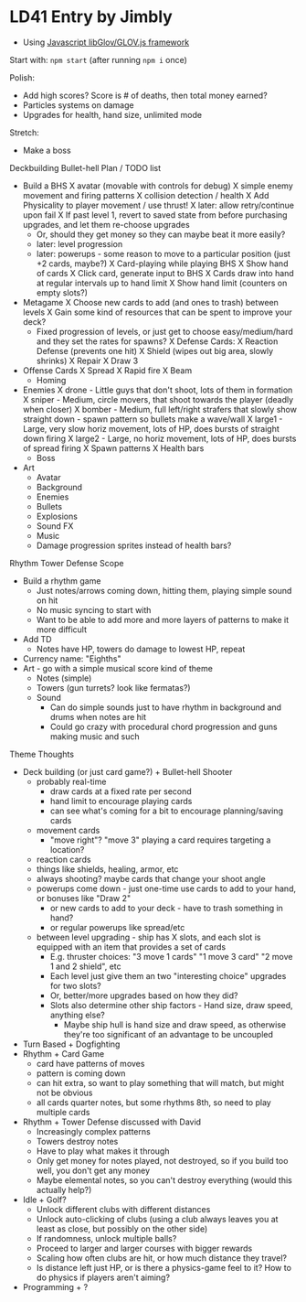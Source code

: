 LD41 Entry by Jimbly
============================

* Using [Javascript libGlov/GLOV.js framework](https://github.com/Jimbly/turbulenz-playground)

Start with: `npm start` (after running `npm i` once)


Polish:
* Add high scores?  Score is # of deaths, then total money earned?
* Particles systems on damage
* Upgrades for health, hand size, unlimited mode

Stretch:
* Make a boss

Deckbuilding Bullet-hell Plan / TODO list
* Build a BHS
  X avatar (movable with controls for debug)
  X simple enemy movement and firing patterns
  X collision detection / health
  X Add Physicality to player movement / use thrust!
  X later: allow retry/continue upon fail
    X If past level 1, revert to saved state from before purchasing upgrades, and let them re-choose upgrades
    * Or, should they get money so they can maybe beat it more easily?
  * later: level progression
  * later: powerups - some reason to move to a particular position (just +2 cards, maybe?)
X Card-playing while playing BHS
  X Show hand of cards
  X Click card, generate input to BHS
  X Cards draw into hand at regular intervals up to hand limit
  X Show hand limit (counters on empty slots?)
* Metagame
  X Choose new cards to add (and ones to trash) between levels
  X Gain some kind of resources that can be spent to improve your deck?
  * Fixed progression of levels, or just get to choose easy/medium/hard and they set the rates for spawns?
X Defense Cards:
  X Reaction Defense (prevents one hit)
  X Shield (wipes out big area, slowly shrinks)
  X Repair
  X Draw 3
* Offense Cards
  X Spread
  X Rapid fire
  X Beam
  * Homing
* Enemies
  X drone - Little guys that don't shoot, lots of them in formation
  X sniper - Medium, circle movers, that shoot towards the player (deadly when closer)
  X bomber - Medium, full left/right strafers that slowly show straight down - spawn pattern so bullets make a wave/wall
  X large1 - Large, very slow horiz movement, lots of HP, does bursts of straight down firing
  X large2 - Large, no horiz movement, lots of HP, does bursts of spread firing
  X Spawn patterns
  X Health bars
  * Boss
* Art
  * Avatar
  * Background
  * Enemies
  * Bullets
  * Explosions
  * Sound FX
  * Music
  * Damage progression sprites instead of health bars?


Rhythm Tower Defense Scope
* Build a rhythm game
  * Just notes/arrows coming down, hitting them, playing simple sound on hit
  * No music syncing to start with
  * Want to be able to add more and more layers of patterns to make it more difficult
* Add TD
  * Notes have HP, towers do damage to lowest HP, repeat
* Currency name: "Eighths"
* Art - go with a simple musical score kind of theme
  * Notes (simple)
  * Towers (gun turrets? look like fermatas?)
  * Sound
    * Can do simple sounds just to have rhythm in background and drums when notes are hit
    * Could go crazy with procedural chord progression and guns making music and such

Theme Thoughts
* Deck building (or just card game?) + Bullet-hell Shooter
  * probably real-time
    * draw cards at a fixed rate per second
    * hand limit to encourage playing cards
    * can see what's coming for a bit to encourage planning/saving cards
  * movement cards
    * "move right"? "move 3" playing a card requires targeting a location?
  * reaction cards
  * things like shields, healing, armor, etc
  * always shooting? maybe cards that change your shoot angle
  * powerups come down - just one-time use cards to add to your hand, or bonuses like "Draw 2"
    * or new cards to add to your deck - have to trash something in hand?
    * or regular powerups like spread/etc
  * between level upgrading - ship has X slots, and each slot is equipped with an item that provides a set of cards
    * E.g. thruster choices: "3 move 1 cards" "1 move 3 card" "2 move 1 and 2 shield", etc
    * Each level just give them an two "interesting choice" upgrades for two slots?
    * Or, better/more upgrades based on how they did?
    * Slots also determine other ship factors - Hand size, draw speed, anything else?
      * Maybe ship hull is hand size and draw speed, as otherwise they're too significant of an advantage to be uncoupled
* Turn Based + Dogfighting
* Rhythm + Card Game
  * card have patterns of moves
  * pattern is coming down
  * can hit extra, so want to play something that will match, but might not be obvious
  * all cards quarter notes, but some rhythms 8th, so need to play multiple cards
* Rhythm + Tower Defense discussed with David
  * Increasingly complex patterns
  * Towers destroy notes
  * Have to play what makes it through
  * Only get money for notes played, not destroyed, so if you build too well, you don't get any money
  * Maybe elemental notes, so you can't destroy everything (would this actually help?)
* Idle + Golf?
  * Unlock different clubs with different distances
  * Unlock auto-clicking of clubs (using a club always leaves you at least as close, but possibly on the other side)
  * If randomness, unlock multiple balls?
  * Proceed to larger and larger courses with bigger rewards
  * Scaling how often clubs are hit, or how much distance they travel?
  * Is distance left just HP, or is there a physics-game feel to it? How to do physics if players aren't aiming?
* Programming + ?
